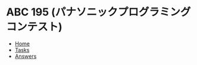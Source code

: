 # ABC 195 (パナソニックプログラミングコンテスト)

- [Home](https://atcoder.jp/contests/abc195)
- [Tasks](https://atcoder.jp/contests/abc195/tasks)
- [Answers](https://atcoder.jp/contests/abc195/editorial)
